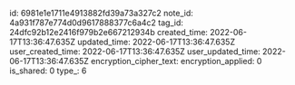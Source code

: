 id: 6981e1e1711e4913882fd39a73a327c2
note_id: 4a931f787e774d0d9617888377c6a4c2
tag_id: 24dfc92b12e2416f979b2e667212934b
created_time: 2022-06-17T13:36:47.635Z
updated_time: 2022-06-17T13:36:47.635Z
user_created_time: 2022-06-17T13:36:47.635Z
user_updated_time: 2022-06-17T13:36:47.635Z
encryption_cipher_text: 
encryption_applied: 0
is_shared: 0
type_: 6